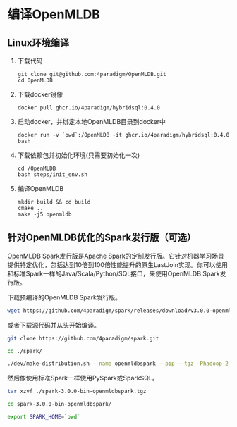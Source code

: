 # 编译OpenMLDB

## Linux环境编译
1. 下载代码
    ```
    git clone git@github.com:4paradigm/OpenMLDB.git
    cd OpenMLDB
    ```
2. 下载docker镜像
    ```
    docker pull ghcr.io/4paradigm/hybridsql:0.4.0
    ```
3. 启动docker，并绑定本地OpenMLDB目录到docker中
    ```
    docker run -v `pwd`:/OpenMLDB -it ghcr.io/4paradigm/hybridsql:0.4.0 bash
    ```
4. 下载依赖包并初始化环境(只需要初始化一次)
    ```
    cd /OpenMLDB
    bash steps/init_env.sh  
    ``` 
5. 编译OpenMLDB
    ```
    mkdir build && cd build
    cmake ..
    make -j5 openmldb
    ```

## 针对OpenMLDB优化的Spark发行版（可选）

[OpenMLDB Spark发行版](https://github.com/4paradigm/spark)是[Apache Spark](https://github.com/apache/spark)的定制发行版。它针对机器学习场景提供特定优化，包括达到10倍到100倍性能提升的原生LastJoin实现。你可以使用和标准Spark一样的Java/Scala/Python/SQL接口，来使用OpenMLDB Spark发行版。

下载预编译的OpenMLDB Spark发行版。

```bash
wget https://github.com/4paradigm/spark/releases/download/v3.0.0-openmldb0.2.3/spark-3.0.0-bin-openmldbspark.tgz
```

或者下载源代码并从头开始编译。

```bash
git clone https://github.com/4paradigm/spark.git

cd ./spark/

./dev/make-distribution.sh --name openmldbspark --pip --tgz -Phadoop-2.7 -Pyarn -Pallinone
```

然后像使用标准Spark一样使用PySpark或SparkSQL。

```bash
tar xzvf ./spark-3.0.0-bin-openmldbspark.tgz

cd spark-3.0.0-bin-openmldbspark/

export SPARK_HOME=`pwd`
```